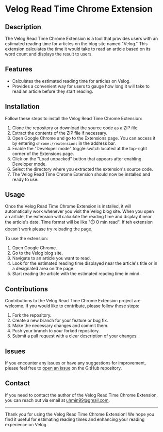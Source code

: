 # Velog Read Time Chrome Extension

## Description
The Velog Read Time Chrome Extension is a tool that provides users with an estimated reading time for articles on the blog site named "Velog." This extension calculates the time it would take to read an article based on its word count and displays the result to users.

## Features
- Calculates the estimated reading time for articles on Velog.
- Provides a convenient way for users to gauge how long it will take to read an article before they start reading.

## Installation
Follow these steps to install the Velog Read Time Chrome Extension:

1. Clone the repository or download the source code as a ZIP file.
2. Extract the contents of the ZIP file if necessary.
3. Open Google Chrome and go to the Extensions page. You can access it by entering `chrome://extensions` in the address bar.
4. Enable the "Developer mode" toggle switch located at the top-right corner of the Extensions page.
5. Click on the "Load unpacked" button that appears after enabling Developer mode.
6. Select the directory where you extracted the extension's source code.
7. The Velog Read Time Chrome Extension should now be installed and ready to use.

## Usage
Once the Velog Read Time Chrome Extension is installed, it will automatically work whenever you visit the Velog blog site. When you open an article, the extension will calculate the reading time and display it near the article's date. Time format will be like "⏱️ O min read".
If teh extension doesn't work please try reloading the page.

To use the extension:

1. Open Google Chrome.
2. Go to the Velog blog site.
3. Navigate to an article you want to read.
4. Look for the estimated reading time displayed near the article's title or in a designated area on the page.
5. Start reading the article with the estimated reading time in mind.

## Contributions
Contributions to the Velog Read Time Chrome Extension project are welcome. If you would like to contribute, please follow these steps:

1. Fork the repository.
2. Create a new branch for your feature or bug fix.
3. Make the necessary changes and commit them.
4. Push your branch to your forked repository.
5. Submit a pull request with a clear description of your changes.

## Issues
If you encounter any issues or have any suggestions for improvement, please feel free to [open an issue](https://github.com/uhmin99/velog-readtime-extension/issues) on the GitHub repository.


## Contact
If you need to contact the author of the Velog Read Time Chrome Extension, you can reach out via email at [uhmin99@gmail.com](mailto:uhmin99@gmail.com).

---

Thank you for using the Velog Read Time Chrome Extension! We hope you find it useful for estimating reading times and enhancing your reading experience on Velog.